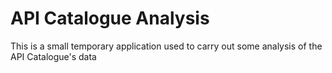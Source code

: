 # API Catalogue Analysis

This is a small temporary application used to carry out some analysis of the API Catalogue's data

